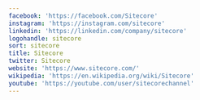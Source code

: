 ```yaml
---
facebook: 'https://facebook.com/Sitecore'
instagram: 'https://instagram.com/sitecore'
linkedin: 'https://linkedin.com/company/sitecore'
logohandle: sitecore
sort: sitecore
title: Sitecore
twitter: Sitecore
website: 'https://www.sitecore.com/'
wikipedia: 'https://en.wikipedia.org/wiki/Sitecore'
youtube: 'https://youtube.com/user/sitecorechannel'
---
```

